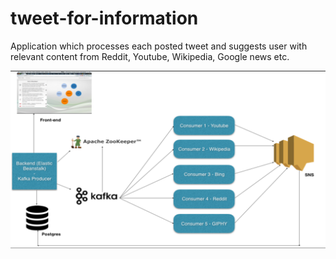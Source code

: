 # tweet-for-information
Application which processes each posted tweet and suggests user with relevant content from Reddit, Youtube, Wikipedia, Google news etc.

![alt text](https://github.com/nandukalidindi/tweet-for-information/blob/master/Architecture.png "WHATS NEW!")
